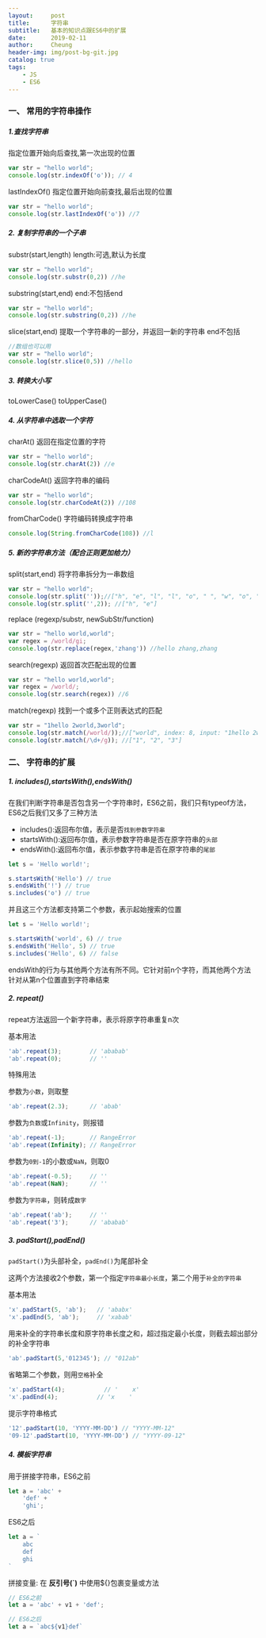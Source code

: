 ```yaml
---
layout:     post
title:      字符串
subtitle:   基本的知识点跟ES6中的扩展
date:       2019-02-11
author:     Cheung
header-img: img/post-bg-git.jpg
catalog: true
tags:
    - JS
    - ES6
---
```


### 一、 常用的字符串操作

##### 1.查找字符串

指定位置开始向后查找,第一次出现的位置

```js
var str = "hello world"; 
console.log(str.indexOf('o')); // 4
```

lastIndexOf()  指定位置开始向前查找,最后出现的位置

```js
var str = "hello world"; 
console.log(str.lastIndexOf('o')) //7
```

##### 2. 复制字符串的一个子串

substr(start,length) length:可选,默认为长度 


```js
var str = "hello world"; 
console.log(str.substr(0,2)) //he
```

substring(start,end) end:不包括end


```js
var str = "hello world"; 
console.log(str.substring(0,2)) //he
```

slice(start,end) 提取一个字符串的一部分，并返回一新的字符串 end不包括

```js
//数组也可以用
var str = "hello world"; 
console.log(str.slice(0,5)) //hello
```

##### 3. 转换大小写

toLowerCase()
toUpperCase()

##### 4. 从字符串中选取一个字符

charAt() 返回在指定位置的字符

```js
var str = "hello world"; 
console.log(str.charAt(2)) //e
```

charCodeAt()  返回字符串的编码

```js
var str = "hello world"; 
console.log(str.charCodeAt(2)) //108
```

fromCharCode() 字符编码转换成字符串

```js
console.log(String.fromCharCode(108)) //l
```

##### 5. 新的字符串方法（配合正则更加给力）


split(start,end) 将字符串拆分为一串数组

```js
var str = "hello world"; 
console.log(str.split(''));//["h", "e", "l", "l", "o", " ", "w", "o", "r", "l", "d"]
console.log(str.split('',2)); //["h", "e"]
```


replace (regexp/substr, newSubStr/function)

```js
var str = "hello world,world"; 
var regex = /world/gi;
console.log(str.replace(regex,'zhang')) //hello zhang,zhang
```

search(regexp) 返回首次匹配出现的位置

```js
var str = "hello world,world"; 
var regex = /world/;
console.log(str.search(regex)) //6
```

match(regexp) 找到一个或多个正则表达式的匹配

```js
var str = "1hello 2world,3world"; 
console.log(str.match(/world/));//["world", index: 8, input: "1hello 2world,3world", groups: undefined]
console.log(str.match(/\d+/g)); //["1", "2", "3"]
```


### 二、 字符串的扩展

##### 1. includes(),startsWith(),endsWith()

在我们判断字符串是否包含另一个字符串时，ES6之前，我们只有typeof方法，ES6之后我们又多了三种方法

* includes():返回布尔值，表示是否`找到参数字符串`
* startsWith():返回布尔值，表示参数字符串是否在原字符串的`头部`
* endsWith():返回布尔值，表示参数字符串是否在原字符串的`尾部`

```js
let s = 'Hello world!';

s.startsWith('Hello') // true
s.endsWith('!') // true
s.includes('o') // true
```

并且这三个方法都支持第二个参数，表示起始搜索的位置

```js
let s = 'Hello world!';

s.startsWith('world', 6) // true
s.endsWith('Hello', 5) // true
s.includes('Hello', 6) // false
```

endsWith的行为与其他两个方法有所不同。它针对前n个字符，而其他两个方法针对从第n个位置直到字符串结束

##### 2. repeat() 

repeat方法返回一个新字符串，表示将原字符串重复n次

基本用法

```js
'ab'.repeat(3);        // 'ababab'
'ab'.repeat(0);        // ''
```

特殊用法

参数为`小数`，则取整

```js
'ab'.repeat(2.3);      // 'abab'
```

参数为`负数`或`Infinity`，则报错

```js
'ab'.repeat(-1);       // RangeError
'ab'.repeat(Infinity); // RangeError
```

参数为`0到-1`的小数或`NaN`，则取0

```js
'ab'.repeat(-0.5);     // ''
'ab'.repeat(NaN);      // ''
```

参数为`字符串`，则转成`数字`

```js
'ab'.repeat('ab');     // ''
'ab'.repeat('3');      // 'ababab'
```

##### 3. padStart(),padEnd()

`padStart()`为头部补全，`padEnd()`为尾部补全

这两个方法接收2个参数，第一个指定`字符串最小长度`，第二个用于`补全的字符串`

基本用法

```js
'x'.padStart(5, 'ab');   // 'ababx'
'x'.padEnd(5, 'ab');     // 'xabab'
```

用来补全的字符串长度和原字符串长度之和，超过指定最小长度，则截去超出部分的补全字符串

```js
'ab'.padStart(5,'012345'); // "012ab"
```

省略第二个参数，则用`空格`补全

```js
'x'.padStart(4);           // '    x'
'x'.padEnd(4);           // 'x    '
```

提示字符串格式

```js
'12'.padStart(10, 'YYYY-MM-DD') // "YYYY-MM-12"
'09-12'.padStart(10, 'YYYY-MM-DD') // "YYYY-09-12"
```

##### 4. 模板字符串

用于拼接字符串，ES6之前

```js
let a = 'abc' + 
    'def' + 
    'ghi';
```

ES6之后

```js
let a = `
    abc
    def
    ghi
`
```

拼接变量: 在 **反引号(`)** 中使用${}包裹变量或方法

```js
// ES6之前
let a = 'abc' + v1 + 'def';

// ES6之后
let a = `abc${v1}def`
```
